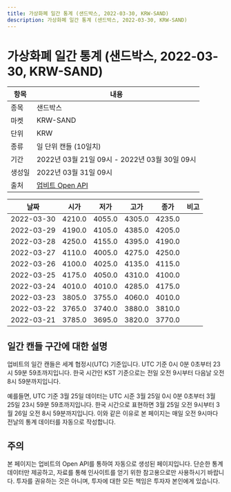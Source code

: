 ```yaml
---
title: 가상화폐 일간 통계 (샌드박스, 2022-03-30, KRW-SAND)
description: 가상화폐 일간 통계 (샌드박스, 2022-03-30, KRW-SAND)
---
```



가상화폐 일간 통계 (샌드박스, 2022-03-30, KRW-SAND)
===

|항목|내용|
|--|--|
|종목|샌드박스|
|마켓|KRW-SAND|
|단위|KRW|
|종류|일 단위 캔들 (10일치)|
|기간|2022년 03월 21일 09시 - 2022년 03월 30일 09시|
|생성일|2022년 03월 31일 09시|
|출처|[업비트 Open API](https://docs.upbit.com)|


|날짜|시가|저가|고가|종가|비고|
|--|--|--|--|--|--|
|2022-03-30|4210.0|4055.0|4305.0|4235.0|    |
|2022-03-29|4190.0|4105.0|4385.0|4205.0|    |
|2022-03-28|4250.0|4155.0|4395.0|4190.0|    |
|2022-03-27|4110.0|4005.0|4275.0|4250.0|    |
|2022-03-26|4100.0|4025.0|4135.0|4115.0|    |
|2022-03-25|4175.0|4050.0|4310.0|4100.0|    |
|2022-03-24|4010.0|4010.0|4285.0|4175.0|    |
|2022-03-23|3805.0|3755.0|4060.0|4010.0|    |
|2022-03-22|3765.0|3740.0|3880.0|3810.0|    |
|2022-03-21|3785.0|3695.0|3820.0|3770.0|    |


일간 캔들 구간에 대한 설명
---


업비트의 일간 캔들은 세계 협정시(UTC) 기준입니다. 
UTC 기준 0시 0분 0초부터 23시 59분 59초까지입니다. 
한국 시간인 KST 기준으로는 전일 오전 9시부터 다음날 오전 8시 59분까지입니다. 


예를들면, UTC 기준 3월 25일 데이터는 UTC 시준 3월 25일 0시 0분 0초부터 3월 25일 23시 59분 59초까지입니다. 
한국 시간으로 표현하면 3월 25일 오전 9시부터 3월 26일 오전 8시 59분까지입니다. 
이와 같은 이유로 본 페이지는 매일 오전 9시마다 전날의 통계 데이터를 자동으로 작성합니다. 


주의
---


본 페이지는 업비트의 Open API를 통하여 자동으로 생성된 페이지입니다. 
단순한 통계 데이터만 제공하고, 자료를 통해 인사이트를 얻기 위한 참고용으로만 사용하시기 바랍니다. 
투자를 권유하는 것은 아니며, 투자에 대한 모든 책임은 투자자 본인에게 있습니다. 
